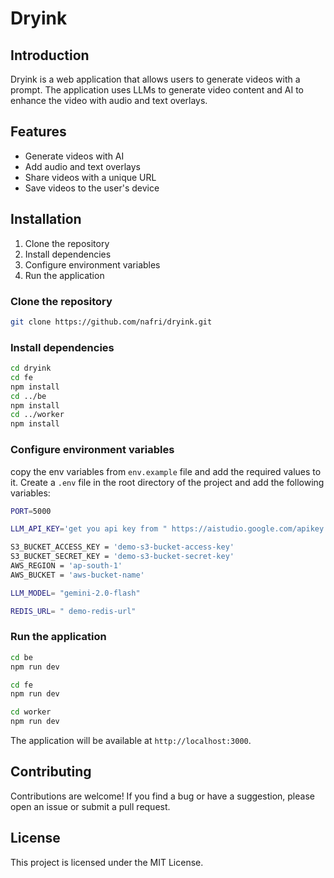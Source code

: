 # Dryink

## Introduction

Dryink is a web application that allows users to generate videos with a prompt. The application uses LLMs to generate video content and AI to enhance the video with audio and text overlays.

## Features

- Generate videos with AI
- Add audio and text overlays
- Share videos with a unique URL
- Save videos to the user's device

## Installation

1. Clone the repository
2. Install dependencies
3. Configure environment variables
4. Run the application

### Clone the repository

```bash
git clone https://github.com/nafri/dryink.git
```

### Install dependencies

```bash
cd dryink
cd fe
npm install 
cd ../be
npm install
cd ../worker
npm install
```

### Configure environment variables

copy the env variables from `env.example` file and add the required values to it.
Create a `.env` file in the root directory of the project and add the following variables:

```bash
PORT=5000

LLM_API_KEY='get you api key from " https://aistudio.google.com/apikey "'

S3_BUCKET_ACCESS_KEY = 'demo-s3-bucket-access-key'
S3_BUCKET_SECRET_KEY = 'demo-s3-bucket-secret-key'
AWS_REGION = 'ap-south-1'
AWS_BUCKET = 'aws-bucket-name'

LLM_MODEL= "gemini-2.0-flash"

REDIS_URL= " demo-redis-url"
```

### Run the application

```bash
cd be
npm run dev

cd fe
npm run dev

cd worker
npm run dev
```

The application will be available at `http://localhost:3000`.

## Contributing

Contributions are welcome! If you find a bug or have a suggestion, please open an issue or submit a pull request.

## License

This project is licensed under the MIT License.